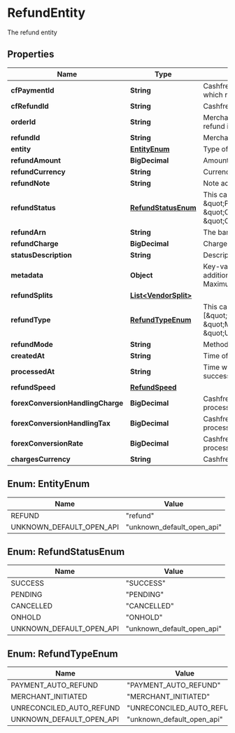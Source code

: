 

# RefundEntity

The refund entity

## Properties

| Name | Type | Description | Notes |
|------------ | ------------- | ------------- | -------------|
|**cfPaymentId** | **String** | Cashfree Payments ID of the payment for which refund is initiated |  [optional] |
|**cfRefundId** | **String** | Cashfree Payments ID for a refund |  [optional] |
|**orderId** | **String** | Merchant’s order Id of the order for which refund is initiated |  [optional] |
|**refundId** | **String** | Merchant’s refund ID of the refund |  [optional] |
|**entity** | [**EntityEnum**](#EntityEnum) | Type of object |  [optional] |
|**refundAmount** | **BigDecimal** | Amount that is refunded |  [optional] |
|**refundCurrency** | **String** | Currency of the refund amount |  [optional] |
|**refundNote** | **String** | Note added by merchant for the refund |  [optional] |
|**refundStatus** | [**RefundStatusEnum**](#RefundStatusEnum) | This can be one of [\&quot;SUCCESS\&quot;, \&quot;PENDING\&quot;, \&quot;CANCELLED\&quot;, \&quot;ONHOLD\&quot;, \&quot;FAILED\&quot;] |  [optional] |
|**refundArn** | **String** | The bank reference number for refund |  [optional] |
|**refundCharge** | **BigDecimal** | Charges in INR for processing refund |  [optional] |
|**statusDescription** | **String** | Description of refund status |  [optional] |
|**metadata** | **Object** | Key-value pair that can be used to store additional information about the entity. Maximum 5 key-value pairs |  [optional] |
|**refundSplits** | [**List&lt;VendorSplit&gt;**](VendorSplit.md) |  |  [optional] |
|**refundType** | [**RefundTypeEnum**](#RefundTypeEnum) | This can be one of [\&quot;PAYMENT_AUTO_REFUND\&quot;, \&quot;MERCHANT_INITIATED\&quot;, \&quot;UNRECONCILED_AUTO_REFUND\&quot;] |  [optional] |
|**refundMode** | **String** | Method or speed of processing refund |  [optional] |
|**createdAt** | **String** | Time of refund creation |  [optional] |
|**processedAt** | **String** | Time when refund was processed successfully |  [optional] |
|**refundSpeed** | [**RefundSpeed**](RefundSpeed.md) |  |  [optional] |
|**forexConversionHandlingCharge** | **BigDecimal** | Cashfree forex conversion charges for refund processing |  [optional] |
|**forexConversionHandlingTax** | **BigDecimal** | Cashfree forex conversion tax for refund processing |  [optional] |
|**forexConversionRate** | **BigDecimal** | Cashfree forex conversion rate for refund processing |  [optional] |
|**chargesCurrency** | **String** | Cashfree refund charges currency for a refund |  [optional] |



## Enum: EntityEnum

| Name | Value |
|---- | -----|
| REFUND | &quot;refund&quot; |
| UNKNOWN_DEFAULT_OPEN_API | &quot;unknown_default_open_api&quot; |



## Enum: RefundStatusEnum

| Name | Value |
|---- | -----|
| SUCCESS | &quot;SUCCESS&quot; |
| PENDING | &quot;PENDING&quot; |
| CANCELLED | &quot;CANCELLED&quot; |
| ONHOLD | &quot;ONHOLD&quot; |
| UNKNOWN_DEFAULT_OPEN_API | &quot;unknown_default_open_api&quot; |



## Enum: RefundTypeEnum

| Name | Value |
|---- | -----|
| PAYMENT_AUTO_REFUND | &quot;PAYMENT_AUTO_REFUND&quot; |
| MERCHANT_INITIATED | &quot;MERCHANT_INITIATED&quot; |
| UNRECONCILED_AUTO_REFUND | &quot;UNRECONCILED_AUTO_REFUND&quot; |
| UNKNOWN_DEFAULT_OPEN_API | &quot;unknown_default_open_api&quot; |



